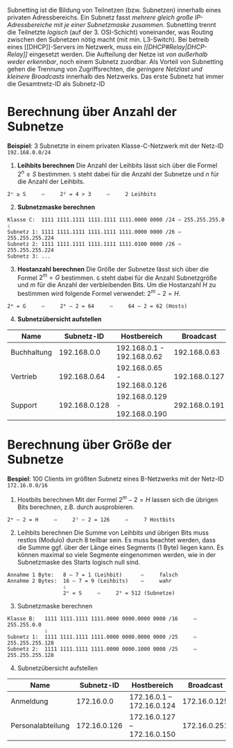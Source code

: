 Subnetting ist die Bildung von Teilnetzen (bzw. Subnetzen) innerhalb eines privaten Adressbereichs. Ein Subnetz fasst *mehrere gleich große IP-Adressbereiche mit je einer Subnetzmaske zusammen*. Subnetting trennt die Teilnetzte *logisch* (auf der 3. OSI-Schicht) voneinander, was Routing zwischen den Subnetzen nötig macht (mit min. L3-Switch). Bei betreib eines [[DHCP]]-Servers im Netzwerk, muss ein *[[DHCP#Relay|DHCP-Relay]]* eingesetzt werden. Die Aufteilung der Netze ist *von außerhalb weder erkennbar*, noch einem Subnetz zuordbar. Als Vorteil von Subnetting gehen die Trennung von Zugriffsrechten, die *geringere Netzlast und kleinere Broadcasts* innerhalb des Netzwerks. Das erste Subnetz hat immer die Gesamtnetz-ID als Subnetz-ID

# Berechnung über Anzahl der Subnetze
**Beispiel**: 3 Subnetzte in einem privaten Klasse-C-Netzwerk mit der Netz-ID `192.168.0.0/24`

1. **Leihbits berechnen**
   Die Anzahl der Leihbits lässt sich über die Formel $2^n \geq S$ bestimmen.
   `S` steht dabei für die Anzahl der Subnetze und $n$ für die Anzahl der Leihbits.
```
2ⁿ ≥ S     ⇨     2² = 4 > 3     ⇨     2 Leihbits
```
2. **Subnetzmaske berechnen**
```
Klasse C:  1111 1111.1111 1111.1111 1111.0000 0000 /24 ⇨ 255.255.255.0
⇩
Subnetz 1: 1111 1111.1111 1111.1111 1111.0000 0000 /26 ⇨ 255.255.255.224
Subnetz 2: 1111 1111.1111 1111.1111 1111.0100 0000 /26 ⇨ 255.255.255.224
Subnetz 3: ...
```
3. **Hostanzahl berechnen**
   Die Größe der Subnetze lässt sich über die Formel $2^m = G$ bestimmen.
   `G` steht dabei für die Anzahl Subnetzgröße und $m$ für die Anzahl der verbleibenden Bits.
   Um die Hostanzahl $H$ zu bestimmen wird folgende Formel verwendet: $2^m - 2 = H$.
```
2ᵐ = G     ⇨     2⁶ – 2 = 64     ⇨     64 – 2 = 62 (Hosts)
```
4. **Subnetzübersicht aufstellen**

 | Name        | Subnetz-ID    | Hostbereich                   | Broadcast     |
 | ----------- | ------------- | ----------------------------- | ------------- |
 | Buchhaltung | 192.168.0.0   | 192.168.0.1 - 192.168.0.62    | 192.168.0.63  |
 | Vertrieb    | 192.168.0.64  | 192.168.0.65 - 192.168.0.126  | 192.168.0.127 |
 | Support     | 192.168.0.128 | 192.168.0.129 - 192.168.0.190 | 292.168.0.191 |

# Berechnung über Größe der Subnetze
**Bespiel**: 100 Clients im größten Subnetz eines B-Netzwerks mit der Netz-ID `172.16.0.0/16`

1. Hostbits berechnen
   Mit der Formel $2^m - 2 = H$ lassen sich die übrigen Bits berechnen, z.B. durch ausprobieren.
```
2ᵐ – 2 = H     ⇨     2⁷ – 2 = 126     ⇨     7 Hostbits
```
2. Leihbits berechnen
   Die Summe von Leihbits und übrigen Bits muss restlos (Modulo) durch 8 teilbar sein. Es muss beachtet werden, dass die Summe ggf. über der Länge eines Segments (1 Byte) liegen kann. Es können maximal so viele Segmente eingenommen werden, wie in der Subnetzmaske des Starts logisch null sind.
```
Annahme 1 Byte:   8 – 7 = 1 (Leihbit)      ⇨     falsch 
Annahme 2 Bytes:  16 – 7 = 9 (Leihbits)    ⇨     wahr 
                  ⇩ 
                  2ⁿ = S     ⇨     2⁹ = 512 (Subnetze)
```
3. Subnetzmaske berechnen
```
Klasse B:   1111 1111.1111 1111.0000 0000.0000 0000 /16     ⇨     255.255.0.0 
            ⇩ 
Subnetz 1:  1111 1111.1111 1111.0000 0000.0000 0000 /25     ⇨     255.255.255.128 
Subnetz 2:  1111 1111.1111 1111.0000 0000.1000 0000 /25     ⇨     255.255.255.128
```
4. Subnetzübersicht aufstellen

| Name              | Subnetz-ID   | Hostbereich                 | Broadcast    |
| ----------------- | ------------ | --------------------------- | ------------ |
| Anmeldung         | 172.16.0.0   | 172.16.0.1 – 172.16.0.124   | 172.16.0.125 |
| Personalabteilung | 172.16.0.126 | 172.16.0.127 – 172.16.0.150 | 172.16.0.251 |

